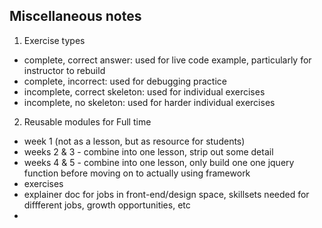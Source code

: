 ## Miscellaneous notes

1. Exercise types

- complete, correct answer: used for live code example, particularly for instructor to rebuild
- complete, incorrect: used for debugging practice
- incomplete, correct skeleton: used for individual exercises
- incomplete, no skeleton: used for harder individual exercises

2. Reusable modules for Full time

- week 1 (not as a lesson, but as resource for students)
- weeks 2 & 3 - combine into one lesson, strip out some detail
- weeks 4 & 5 - combine into one lesson, only build one one jquery function before moving on to actually using framework
- exercises
- explainer doc for jobs in front-end/design space, skillsets needed for diffferent jobs, growth opportunities, etc
- 

